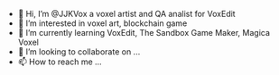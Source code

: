 - 👋 Hi, I’m @JJKVox a voxel artist and QA analist for VoxEdit
- 👀 I’m interested in voxel art, blockchain game
- 🌱 I’m currently learning VoxEdit, The Sandbox Game Maker, Magica Voxel
- 💞️ I’m looking to collaborate on ...
- 📫 How to reach me ...

<!---
JJKVox/JJKVox is a ✨ special ✨ repository because its `README.md` (this file) appears on your GitHub profile.
You can click the Preview link to take a look at your changes.
--->
